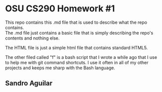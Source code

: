 # OSU CS290 Homework #1
This repo contains this .md file that is used to describe what the repo contains.<br />
The .md file just contains a basic file that is simply describing the repo's contents and nothing else.

The HTML file is just a simple html file that contains standard HTML5.

The other filed called "f" is a bash script that I wrote a while ago that I use to help me with git command shortcuts. I use it often in all of my other projects and keeps me sharp with the Bash language.

## Sandro Aguilar